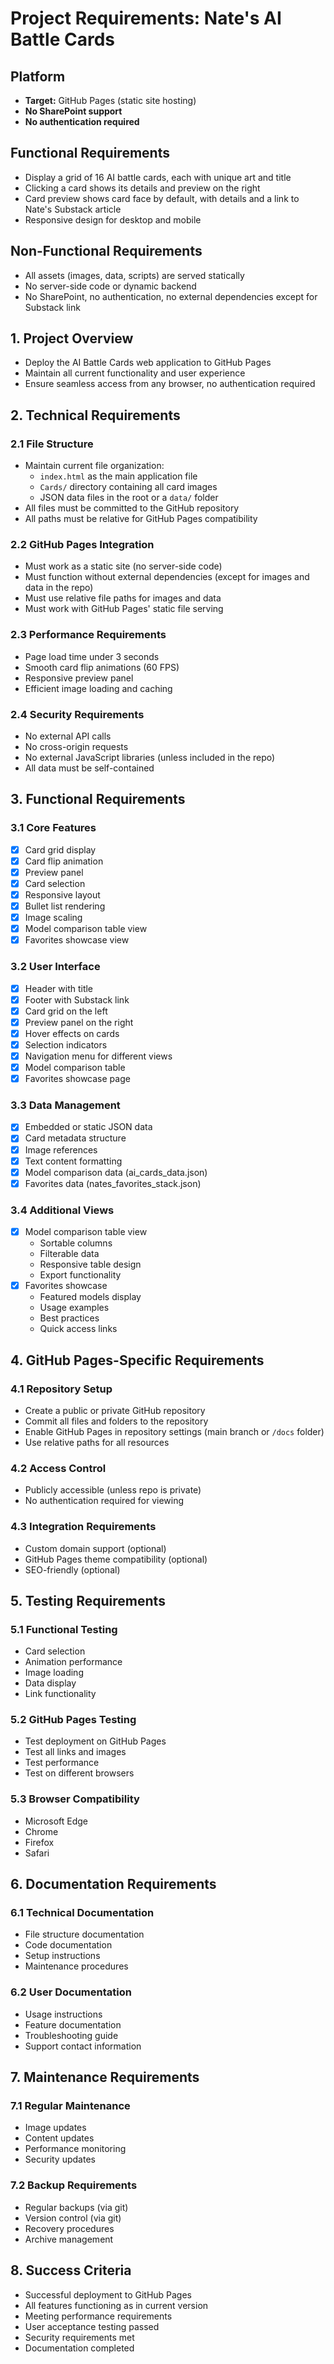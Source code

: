 # Project Requirements: Nate's AI Battle Cards

## Platform
- **Target:** GitHub Pages (static site hosting)
- **No SharePoint support**
- **No authentication required**

## Functional Requirements
- Display a grid of 16 AI battle cards, each with unique art and title
- Clicking a card shows its details and preview on the right
- Card preview shows card face by default, with details and a link to Nate's Substack article
- Responsive design for desktop and mobile

## Non-Functional Requirements
- All assets (images, data, scripts) are served statically
- No server-side code or dynamic backend
- No SharePoint, no authentication, no external dependencies except for Substack link

## 1. Project Overview
- Deploy the AI Battle Cards web application to GitHub Pages
- Maintain all current functionality and user experience
- Ensure seamless access from any browser, no authentication required

## 2. Technical Requirements

### 2.1 File Structure
- Maintain current file organization:
  - `index.html` as the main application file
  - `Cards/` directory containing all card images
  - JSON data files in the root or a `data/` folder
- All files must be committed to the GitHub repository
- All paths must be relative for GitHub Pages compatibility

### 2.2 GitHub Pages Integration
- Must work as a static site (no server-side code)
- Must function without external dependencies (except for images and data in the repo)
- Must use relative file paths for images and data
- Must work with GitHub Pages' static file serving

### 2.3 Performance Requirements
- Page load time under 3 seconds
- Smooth card flip animations (60 FPS)
- Responsive preview panel
- Efficient image loading and caching

### 2.4 Security Requirements
- No external API calls
- No cross-origin requests
- No external JavaScript libraries (unless included in the repo)
- All data must be self-contained

## 3. Functional Requirements

### 3.1 Core Features
- [x] Card grid display
- [x] Card flip animation
- [x] Preview panel
- [x] Card selection
- [x] Responsive layout
- [x] Bullet list rendering
- [x] Image scaling
- [x] Model comparison table view
- [x] Favorites showcase view

### 3.2 User Interface
- [x] Header with title
- [x] Footer with Substack link
- [x] Card grid on the left
- [x] Preview panel on the right
- [x] Hover effects on cards
- [x] Selection indicators
- [x] Navigation menu for different views
- [x] Model comparison table
- [x] Favorites showcase page

### 3.3 Data Management
- [x] Embedded or static JSON data
- [x] Card metadata structure
- [x] Image references
- [x] Text content formatting
- [x] Model comparison data (ai_cards_data.json)
- [x] Favorites data (nates_favorites_stack.json)

### 3.4 Additional Views
- [x] Model comparison table view
  - Sortable columns
  - Filterable data
  - Responsive table design
  - Export functionality
- [x] Favorites showcase
  - Featured models display
  - Usage examples
  - Best practices
  - Quick access links

## 4. GitHub Pages-Specific Requirements

### 4.1 Repository Setup
- Create a public or private GitHub repository
- Commit all files and folders to the repository
- Enable GitHub Pages in repository settings (main branch or `/docs` folder)
- Use relative paths for all resources

### 4.2 Access Control
- Publicly accessible (unless repo is private)
- No authentication required for viewing

### 4.3 Integration Requirements
- Custom domain support (optional)
- GitHub Pages theme compatibility (optional)
- SEO-friendly (optional)

## 5. Testing Requirements

### 5.1 Functional Testing
- Card selection
- Animation performance
- Image loading
- Data display
- Link functionality

### 5.2 GitHub Pages Testing
- Test deployment on GitHub Pages
- Test all links and images
- Test performance
- Test on different browsers

### 5.3 Browser Compatibility
- Microsoft Edge
- Chrome
- Firefox
- Safari

## 6. Documentation Requirements

### 6.1 Technical Documentation
- File structure documentation
- Code documentation
- Setup instructions
- Maintenance procedures

### 6.2 User Documentation
- Usage instructions
- Feature documentation
- Troubleshooting guide
- Support contact information

## 7. Maintenance Requirements

### 7.1 Regular Maintenance
- Image updates
- Content updates
- Performance monitoring
- Security updates

### 7.2 Backup Requirements
- Regular backups (via git)
- Version control (via git)
- Recovery procedures
- Archive management

## 8. Success Criteria
- Successful deployment to GitHub Pages
- All features functioning as in current version
- Meeting performance requirements
- User acceptance testing passed
- Security requirements met
- Documentation completed 